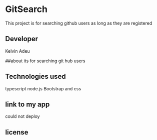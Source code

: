 # GitSearch

This project is for searching github users as  long as they are registered

## Developer
Kelvin Adeu

##about 
 its for searching git hub users

## Technologies used

typescript
node.js
Bootstrap and css

## link to my app
could not deploy

## license
